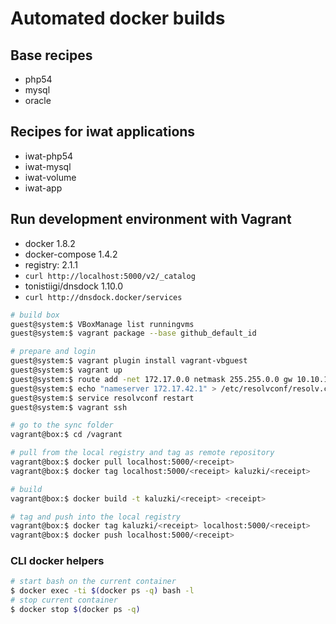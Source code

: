 # Automated docker builds

 
## Base recipes

 * php54
 * mysql
 * oracle

## Recipes for iwat applications

 * iwat-php54
 * iwat-mysql
 * iwat-volume
 * iwat-app

## Run development environment with Vagrant

 * docker 1.8.2
 * docker-compose 1.4.2
 * registry: 2.1.1
  * ```curl http://localhost:5000/v2/_catalog```
 * tonistiigi/dnsdock 1.10.0
  * ```curl http://dnsdock.docker/services```

```sh
# build box
guest@system:$ VBoxManage list runningvms
guest@system:$ vagrant package --base github_default_id

# prepare and login
guest@system:$ vagrant plugin install vagrant-vbguest
guest@system:$ vagrant up
guest@system:$ route add -net 172.17.0.0 netmask 255.255.0.0 gw 10.10.10.10
guest@system:$ echo "nameserver 172.17.42.1" > /etc/resolvconf/resolv.conf.d/head
guest@system:$ service resolvconf restart
guest@system:$ vagrant ssh

# go to the sync folder
vagrant@box:$ cd /vagrant

# pull from the local registry and tag as remote repository
vagrant@box:$ docker pull localhost:5000/<receipt>
vagrant@box:$ docker tag localhost:5000/<receipt> kaluzki/<receipt>

# build
vagrant@box:$ docker build -t kaluzki/<receipt> <receipt>

# tag and push into the local registry
vagrant@box:$ docker tag kaluzki/<receipt> localhost:5000/<receipt>
vagrant@box:$ docker push localhost:5000/<receipt>
```

### CLI docker helpers

```sh
# start bash on the current container 
$ docker exec -ti $(docker ps -q) bash -l
# stop current container
$ docker stop $(docker ps -q)
```